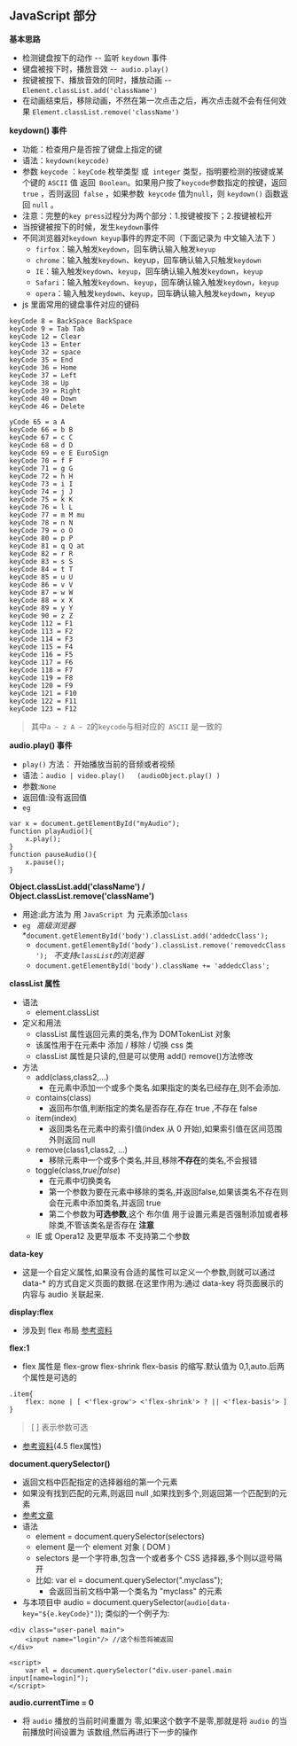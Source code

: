 ## JavaScript 部分

**基本思路**
* 检测键盘按下的动作 -- 监听 ```keydown``` 事件
* 键盘被按下时，播放音效 --``` audio.play()```
* 按键被按下、播放音效的同时，播放动画 -- ```Element.classList.add('className')```
* 在动画结束后，移除动画，不然在第一次点击之后，再次点击就不会有任何效果 ```Element.classList.remove('className')```

**keydown() 事件**

* 功能：检查用户是否按了键盘上指定的键
* 语法：```keydown(keycode)```
* 参数 ```keycode``` ：```keyCode``` 枚举类型 或``` integer``` 类型，指明要检测的按键或某个键的 ```ASCII``` 值 返回``` Boolean```。如果用户按了``` keycode ```参数指定的按键，返回 ```true``` ，否则返回``` false``` ，如果参数``` keycode``` 值为``` null ```，则 ```keydown()``` 函数返回 ```null``` 。
* 注意：完整的``` key press ```过程分为两个部分：1.按键被按下；2.按键被松开
* 当按键被按下的时候，发生``` keydown ```事件
* 不同浏览器对``` keydown keyup ```事件的界定不同（下面记录为 中文输入法下 ）
    * ```firfox```：输入触发```keydown```，回车确认输入触发```keyup```
    * ```chrome```：输入触发```keydown```、keyup，回车确认输入只触发```keydown```
    * ```IE```：输入触发```keydown```、```keyup```，回车确认输入触发```keydown```，```keyup```
    * ```Safari```：输入触发```keydown```、```keyup```，回车确认输入触发```keydown```，```keyup```
    * ```opera```：输入触发```keydown```、```keyup```，回车确认输入触发```keydown```，```keyup```
* js 里面常用的键盘事件对应的键码
```
keyCode 8 = BackSpace BackSpace
keyCode 9 = Tab Tab
keyCode 12 = Clear
keyCode 13 = Enter
keyCode 32 = space  
keyCode 35 = End
keyCode 36 = Home
keyCode 37 = Left
keyCode 38 = Up
keyCode 39 = Right
keyCode 40 = Down
keyCode 46 = Delete

yCode 65 = a A
keyCode 66 = b B
keyCode 67 = c C
keyCode 68 = d D
keyCode 69 = e E EuroSign
keyCode 70 = f F
keyCode 71 = g G
keyCode 72 = h H
keyCode 73 = i I
keyCode 74 = j J
keyCode 75 = k K
keyCode 76 = l L
keyCode 77 = m M mu
keyCode 78 = n N
keyCode 79 = o O
keyCode 80 = p P
keyCode 81 = q Q at
keyCode 82 = r R
keyCode 83 = s S
keyCode 84 = t T
keyCode 85 = u U
keyCode 86 = v V
keyCode 87 = w W
keyCode 88 = x X
keyCode 89 = y Y
keyCode 90 = z Z
keyCode 112 = F1
keyCode 113 = F2
keyCode 114 = F3
keyCode 115 = F4
keyCode 116 = F5
keyCode 117 = F6
keyCode 118 = F7
keyCode 119 = F8
keyCode 120 = F9
keyCode 121 = F10
keyCode 122 = F11
keyCode 123 = F12

```
> 其中``` a ~ z A ~ Z ```的``` keycode ```与相对应的``` ASCII``` 是一致的

**audio.play() 事件**
* ```play()``` 方法： 开始播放当前的音频或者视频
* 语法：```audio | video.play()   (audioObject.play() )```
* 参数:```None```
* 返回值:没有返回值
* ```eg```
``` 
var x = document.getElementById("myAudio");
function playAudio(){
    x.play();
}
function pauseAudio(){
    x.pause();
}

```


**Object.classList.add('className') / Object.classList.remove('className')**

* 用途:此方法为 用 ```JavaScript ```为 元素添加``` class  ```
* ```eg ```
*高级浏览器*
    *``` document.getElementById('body').classList.add('addedcClass');  ```
    * ``` document.getElementById('body').classList.remove('removedcClass');  ```
*不支持``` classList ```的浏览器*
    * ```document.getElementById('body').className += 'addedcClass';  ```

**classList 属性**
* 语法
    * element.classList
* 定义和用法
    * classList 属性返回元素的类名,作为 DOMTokenList 对象
    * 该属性用于在元素中 添加 / 移除 / 切换 css 类
    * classList 属性是只读的,但是可以使用 add() remove()方法修改
* 方法
    * add(class,class2,...)
        * 在元素中添加一个或多个类名.如果指定的类名已经存在,则不会添加.
    * contains(class)
        * 返回布尔值,判断指定的类名是否存在,存在 true ,不存在 false
    * item(index)
        * 返回类名在元素中的索引值(index 从 0  开始),如果索引值在区间范围外则返回 null
    * remove(class1,class2, ...)
        * 移除元素中一个或多个类名,并且,移除**不存在**的类名,不会报错
    * toggle(class,*true|false*)
        * 在元素中切换类名
        * 第一个参数为要在元素中移除的类名,并返回false,如果该类名不存在则会在元素中添加类名,并返回 true
        * 第二个参数为**可选参数**,这个 布尔值 用于设置元素是否强制添加或者移除类,不管该类名是否存在
    **注意**
    * IE 或 Opera12 及更早版本 不支持第二个参数


**data-key**
* 这是一个自定义属性,如果没有合适的属性可以定义一个参数,则就可以通过 data-* 的方式自定义页面的数据.在这里作用为:通过 data-key 将页面展示的内容与 audio 关联起来.

**display:flex**
* 涉及到 flex 布局   [参考资料](http://www.ruanyifeng.com/blog/2015/07/flex-grammar.html)

**flex:1**
* flex 属性是 flex-grow  flex-shrink  flex-basis  的缩写.默认值为 0,1,auto.后两个属性是可选的

```
.item{
    flex: none | [ <'flex-grow'> <'flex-shrink'> ? || <'flex-basis'> ]
}
```
> [  ] 表示参数可选
* [参考资料](http://www.ruanyifeng.com/blog/2015/07/flex-grammar.html)(4.5 flex属性)
    
**document.querySelector()**
* 返回文档中匹配指定的选择器组的第一个元素
* 如果没有找到匹配的元素,则返回 null ,如果找到多个,则返回第一个匹配到的元素
* [参考文章](https://developer.mozilla.org/zh-CN/docs/Web/API/Document/querySelector)
* 语法
    * element = document.querySelector(selectors)
    * element 是一个 element 对象 ( DOM )
    * selectors 是一个字符串,包含一个或者多个 CSS 选择器,多个则以逗号隔开
    * 比如: var el = document.querySelector(".myclass");
        * 会返回当前文档中第一个类名为 "myclass" 的元素
* 与本项目中 audio = document.querySelector(`audio[data-key="${e.keyCode}"]`); 类似的一个例子为:
```
<div class="user-panel main">
    <input name="login"/> //这个标签将被返回
</div>

<script>
    var el = document.querySelector("div.user-panel.main input[name=login]");
</script>
```

**audio.currentTime = 0**
* 将 ```audio``` 播放的当前时间重置为 零,如果这个数字不是零,那就是将 ```audio``` 的当前播放时间设置为 该数组,然后再进行下一步的操作